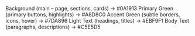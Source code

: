 Background (main – page, sections, cards) → #0A1913
Primary Green (primary buttons, highlights) → #A8D8C0
Accent Green (subtle borders, icons, hover) → #7DA896
Light Text (headings, titles) → #EBF9F1
Body Text (paragraphs, descriptions) → #C5E5D5

